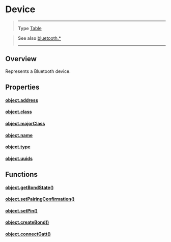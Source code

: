# Device

> --------------------- ------------------------------------------------------------------------------------------
> __Type__              [Table](https://docs.coronalabs.com/api/type/Table.html)


> __See also__          [bluetooth.*](/plugin/bluetooth.md)
> --------------------- ------------------------------------------------------------------------------------------

## Overview

Represents a Bluetooth device.

## Properties

#### [object.address](/plugin/bluetooth/type/Device/address.md)

#### [object.class](/plugin/bluetooth/type/Device/class.md)

#### [object.majorClass](/plugin/bluetooth/type/Device/majorClass.md)

#### [object.name](/plugin/bluetooth/type/Device/name.md)

#### [object.type](/plugin/bluetooth/type/Device/type.md)

#### [object.uuids](/plugin/bluetooth/type/Device/uuids.md)

## Functions

#### [object.getBondState()](/plugin/bluetooth/type/Device/getBondState.md)

#### [object.setPairingConfirmation()](/plugin/bluetooth/type/Device/setPairingConfirmation.md)

#### [object.setPin()](/plugin/bluetooth/type/Device/setPin.md)

#### [object.createBond()](/plugin/bluetooth/type/Device/createBond.md)

#### [object.connectGatt()](/plugin/bluetooth/type/Device/connectGatt.md)
